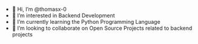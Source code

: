- 👋 Hi, I’m @thomasx-0  
- 👀 I’m interested in Backend Development
- 🌱 I’m currently learning the Python Programming Language
- 💞️ I’m looking to collaborate on Open Source Projects related to backend projects
<!---
thomasx-0/thomasx-0 is a ✨ special ✨ repository because its `README.md` (this file) appears on your GitHub profile.
You can click the Preview link to take a look at your changes.
--->
